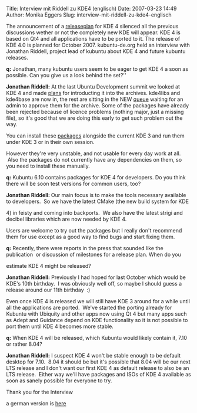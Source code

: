 Title: Interview mit Riddell zu KDE4 (englisch)
Date: 2007-03-23 14:49
Author: Monika Eggers
Slug: interview-mit-riddell-zu-kde4-englisch

The announcement of a
[releaseplan](http://techbase.kde.org/Schedules/KDE4/4.0_Release_Roadmap)
for KDE 4 silenced all the previous discussions wether or not the
completely new KDE will appear. KDE 4 is based on Qt4 and all
applications have to be ported to it. The release of KDE 4.0 is planned
for October 2007. kubuntu-de.org held an interview with Jonathan
Riddell, project lead of kubuntu about KDE 4 and future kubuntu
releases.


**q:** Jonathan, many kubuntu users seem to be eager to get KDE 4 a soon
as possible. Can you give us a look behind the set?''  

<strong>  

Jonathan Riddell:</strong> At the last Ubuntu Development summit we
looked at KDE 4 and made
[plans](https://wiki.kubuntu.org/KubuntuFeistyKde4Plan) for introducting
it into the archives. kde4libs and kde4base are now in, the rest are
sitting in the NEW [queue](https://launchpad.net/ubuntu/feisty/+queue)
waiting for an admin to approve them for the archive. Some of the
packages have already been rejected because of licence problems (nothing
major, just a missing file), so it's good that we are doing this early
to get such problem out the way.  

You can install these
[packages](http://kubuntu.org/announcements/kde4-3.80.3.php) alongside
the current KDE 3 and run them under KDE 3 or in their own session.  

However they're very unstable, and not usable for every day work at all.
 Also the packages do not currently have any dependencies on them, so
you need to install these manually.


**q:** Kubuntu 6.10 contains packages for KDE 4 for developers. Do you
think there will be soon test versions for common users, too?  

<strong>  

Jonathan Riddell: </strong>Our main focus is to make the tools necessary
available to developers.  So we have the latest CMake (the new build
system for KDE  

4\) in feisty and coming into backports.  We also have the latest strigi
and decibel libraries which are now needed by KDE 4.  

Users are welcome to try out the packages but I really don't recommend
them for use except as a good way to find bugs and start fixing them.


**q:** Recently, there were reports in the press that sounded like the
publication  or discussion of milestones for a release plan. When do
you  

estimate KDE 4 might be released?


**Jonathan Riddell:** Previously I had hoped for last October which
would be KDE's 10th birthday.  I was obviously well off, so maybe I
should guess a release around our 11th birthday  :)  

Even once KDE 4 is released we will still have KDE 3 around for a while
until all the applications are ported.  We've started the porting
already for Kubuntu with Ubiquity and other apps now using Qt 4 but many
apps such as Adept and Guidance depend on KDE functionality so it is not
possible to port them until KDE 4 becomes more stable.


**q:** When KDE 4 will be released, which Kubuntu would likely contain
it, 7.10 or rather 8.04?


**Jonathan Riddell:** I suspect KDE 4 won't be stable enough to be
default desktop for 7.10.  8.04 it should be but it's possible that 8.04
will be our next LTS release and I don't want our first KDE 4 as default
release to also be an LTS release.  Either way we'll have packages and
ISOs of KDE 4 available as soon as sanely possible for everyone to try.


Thank you for the Interview


a german version is
[here](http://www.kubuntu-de.org/nachrichten/software/kde/kde4-und-kubuntu)




